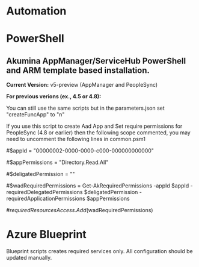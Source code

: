 # Automation

# PowerShell

## Akumina AppManager/ServiceHub PowerShell and ARM template based installation.

**Current Version:** v5-preview  (AppManager and PeopleSync)

**For previous verions (ex., 4.5 or 4.8):**

You can still use the same scripts but in the parameters.json set "createFuncApp" to "n"

If you use this script to create Aad App and Set require permissions for PeopleSync (4.8 or earlier) then the following scope commented, you may need to uncomment the following lines in common.psm1

#$appId = "00000002-0000-0000-c000-000000000000"

#$appPermissions = "Directory.Read.All"

#$deligatedPermission = ""

#$wadRequiredPermissions = Get-AkRequiredPermissions -appId $appId -requiredDelegatedPermissions $deligatedPermission -requiredApplicationPermissions $appPermissions

#$requiredResourcesAccess.Add($wadRequiredPermissions)  


# Azure Blueprint

Blueprint scripts creates required services only.  All configuration should be updated manually.